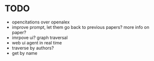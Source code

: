 
# TODO

- opencitations over openalex
- improve prompt, let them go back to previous papers? more info on paper?
- imrpove ui? graph traversal
- web ui agent in real time
- traverse by authors?
- get by name
